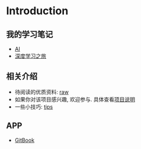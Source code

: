 # Introduction

## 我的学习笔记

* [AI](https://xinetzone.github.io/AI/)
* [深度学习之旅](https://xinetzone.github.io/XinetStudio/)

## 相关介绍

* 待阅读的优质资料: [raw](https://github.com/xinetzone/Reading-Writing/tree/8d9835312288d3a7561007db30fb7c322017e6c2/raw/README.md)
* 如果你对该项目感兴趣, 欢迎参与. 具体查看[项目说明](https://github.com/xinetzone/Reading-Writing/tree/8d9835312288d3a7561007db30fb7c322017e6c2/raw/intros.md)
* 一些小技巧: [tips](https://github.com/xinetzone/Reading-Writing/tree/8d9835312288d3a7561007db30fb7c322017e6c2/写作/tips/README.md)

## APP

* [GitBook](https://www.gitbook.com/join/xinetbook/-LL3MfMY-kylad2uiiSI)

